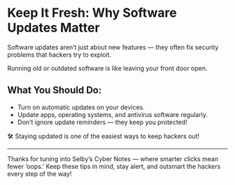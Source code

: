 # Keep It Fresh: Why Software Updates Matter

Software updates aren’t just about new features — they often fix security problems that hackers try to exploit.

Running old or outdated software is like leaving your front door open.

## What You Should Do:
- Turn on automatic updates on your devices.
- Update apps, operating systems, and antivirus software regularly.
- Don’t ignore update reminders — they keep you protected!

🛠️ Staying updated is one of the easiest ways to keep hackers out!

---

Thanks for tuning into Selby’s Cyber Notes — where smarter clicks mean fewer ‘oops.’ Keep these tips in mind, stay alert, and outsmart the hackers every step of the way!
